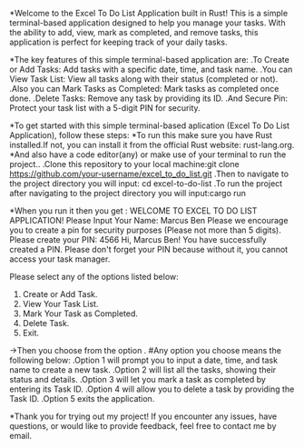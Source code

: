 *Welcome to the Excel To Do List Application built in Rust! This is a simple terminal-based application designed to help you manage your tasks. With the ability to add, view, mark as completed, and remove tasks, this application is perfect for keeping track of your daily tasks.

*The key features of this simple terminal-based application are:
.To Create or Add Tasks: Add tasks with a specific date, time, and task name.
.You can View Task List: View all tasks along with their status (completed or not).
.Also you can Mark Tasks as Completed: Mark tasks as completed once done.
.Delete Tasks: Remove any task by providing its ID.
.And Secure Pin: Protect your task list with a 5-digit PIN for security.

*To get started with this simple terminal-based aplication (Excel To Do List Application), follow these steps:
*To run this make sure you have Rust installed.If not, you can install it from the official Rust website: rust-lang.org.
*And also have a code editor(any) or make use of your terminal to run the project..
.Clone this repository to your local machine:git clone https://github.com/your-username/excel_to_do_list.git
.Then to navigate to the project directory you will input: cd excel-to-do-list
.To run the project after navigating to the project directory you will input:cargo run

*When you run it then you get :
WELCOME TO EXCEL TO DO LIST APPLICATION!
Please Input Your Name:
Marcus Ben
Please we encourage you to create a pin for security purposes (Please not more than 5 digits).
Please create your PIN:
4566
Hi, Marcus Ben! You have successfully created a PIN. Please don't forget your PIN because without it, you cannot access your task manager.

Please select any of the options listed below:
1. Create or Add Task.
2. View Your Task List.
3. Mark Your Task as Completed.
4. Delete Task.
5. Exit.

->Then you choose from the option .
#Any option you choose means the following below:
.Option 1 will prompt you to input a date, time, and task name to create a new task.
.Option 2 will list all the tasks, showing their status and details.
.Option 3 will let you mark a task as completed by entering its Task ID.
.Option 4 will allow you to delete a task by providing the Task ID.
.Option 5 exits the application.


*Thank you for trying out my project! If you encounter any issues, have questions, or would like to provide feedback, feel free to contact me by email.

